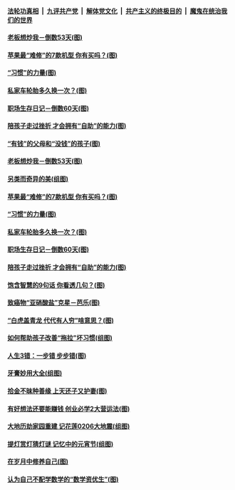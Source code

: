 

####  [法轮功真相](../../../../basic/blob/master/README.md?t=03071531) &nbsp;|&nbsp; [九评共产党](../../../../9ping.md/blob/master/README.md?t=03071531) &nbsp;|&nbsp; [解体党文化](../../../../jtdwh.md/blob/master/README.md?t=03071531)  &nbsp;|&nbsp; [共产主义的终极目的](../../../../gczydzjmd.md/blob/master/README.md?t=03071531) &nbsp;|&nbsp; [魔鬼在统治我们的世界](../../../../mgztzwmdsj.md/blob/master/README.md?t=03071531) 

#### [老板想炒我－倒数53天(图)](../pages/p8/964701.md?t=03071531) 

#### [苹果最“难修”的7款机型 你有买吗？(图)](../pages/p8/964693.md?t=03071531) 

#### [“习惯”的力量(图)](../pages/p8/964525.md?t=03071531) 

#### [私家车轮胎多久换一次？(图)](../pages/p8/964675.md?t=03071531) 

#### [职场生存日记－倒数60天(图)](../pages/p8/964652.md?t=03071531) 

#### [陪孩子走过挫折 才会拥有“自助”的能力(图)](../pages/p8/964602.md?t=03071531) 

#### [“有钱”的父母和“没钱”的孩子(图)](../pages/p8/963758.md?t=03071531) 

#### [老板想炒我－倒数53天(图)](../pages/p8/964701.md?t=03071531) 

#### [另类而奇异的美(组图)](../pages/p8/964715.md?t=03071531) 

#### [苹果最“难修”的7款机型 你有买吗？(图)](../pages/p8/964693.md?t=03071531) 

#### [“习惯”的力量(图)](../pages/p8/964525.md?t=03071531) 

#### [私家车轮胎多久换一次？(图)](../pages/p8/964675.md?t=03071531) 

#### [职场生存日记－倒数60天(图)](../pages/p8/964652.md?t=03071531) 

#### [陪孩子走过挫折 才会拥有“自助”的能力(图)](../pages/p8/964602.md?t=03071531) 

#### [饱含智慧的9句话 你看透几句？(图)](../pages/p8/964297.md?t=03071531) 

#### [致癌物“亚硝酸盐”克星－芭乐(图)](../pages/p8/964132.md?t=03071531) 

#### [“白虎盖青龙 代代有人穷”啥意思？(图)](../pages/p8/964481.md?t=03071531) 

#### [如何帮助孩子改善“拖拉”坏习惯(组图)](../pages/p8/964474.md?t=03071531) 

#### [人生3错：一步错 步步错(图)](../pages/p8/964467.md?t=03071531) 

#### [牙膏妙用大全(组图)](../pages/p8/961372.md?t=03071531) 

#### [拾金不昧种善缘 上天还子又护妻(图)](../pages/p8/963537.md?t=03071531) 

#### [有好想法还要能赚钱 创业必学2大营运法(图)](../pages/p8/964359.md?t=03071531) 

#### [大地历劫家园重建 记花莲0206大地震(组图)](../pages/p8/960804.md?t=03071531) 

#### [提灯赏灯猜灯谜 记忆中的元宵节(组图)](../pages/p8/962375.md?t=03071531) 

#### [在岁月中修养自己(图)](../pages/p8/963738.md?t=03071531) 

#### [认为自己不配学数学的“数学资优生”(图)](../pages/p8/964257.md?t=03071531) 

